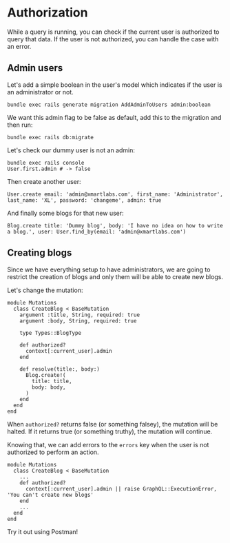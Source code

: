 # Authorization

While a query is running, you can check if the current user is authorized to query that data. If the user is not authorized, you can handle the case with an error.

## Admin users

Let's add a simple boolean in the user's model which indicates if the user is an administrator or not.

```
bundle exec rails generate migration AddAdminToUsers admin:boolean
```

We want this admin flag to be false as default, add this to the migration and then run:

```
bundle exec rails db:migrate
```

Let's check our dummy user is not an admin:

```
bundle exec rails console
User.first.admin # -> false
```

Then create another user:

```
User.create email: 'admin@xmartlabs.com', first_name: 'Administrator', last_name: 'XL', password: 'changeme', admin: true
```

And finally some blogs for that new user:

```
Blog.create title: 'Dummy blog', body: 'I have no idea on how to write a blog.', user: User.find_by(email: 'admin@xmartlabs.com')
```

## Creating blogs

Since we have everything setup to have administrators, we are going to restrict the creation of blogs and only them will be able to create new blogs.

Let's change the mutation:

```
module Mutations
  class CreateBlog < BaseMutation
    argument :title, String, required: true
    argument :body, String, required: true

    type Types::BlogType

    def authorized?
      context[:current_user].admin
    end

    def resolve(title:, body:)
      Blog.create!(
        title: title,
        body: body,
      )
    end
  end
end
```

When `authorized?` returns false (or something falsey), the mutation will be halted. If it returns true (or something truthy), the mutation will continue.

Knowing that, we can add errors to the `errors` key when the user is not authorized to perform an action.

```
module Mutations
  class CreateBlog < BaseMutation
    ...
    def authorized?
      context[:current_user].admin || raise GraphQL::ExecutionError, 'You can't create new blogs'
    end
    ...
  end
end
```

Try it out using Postman!
